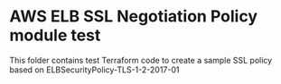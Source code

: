 # AWS ELB SSL Negotiation Policy module test

This folder contains test Terraform code to create a sample SSL policy based on ELBSecurityPolicy-TLS-1-2-2017-01

